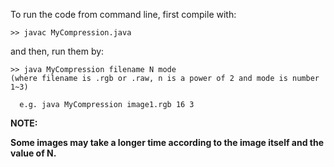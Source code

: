 To run the code from command line, first compile with:

    >> javac MyCompression.java

and then, run them by:

    >> java MyCompression filename N mode 
    (where filename is .rgb or .raw, n is a power of 2 and mode is number 1~3)

      e.g. java MyCompression image1.rgb 16 3
**NOTE:**	

**Some images may take a longer time according to the image itself and the value of N.**

